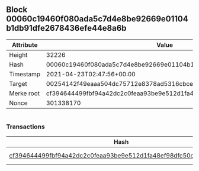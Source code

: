 ## Block 00060c19460f080ada5c7d4e8be92669e01104b1db91dfe2678436efe44e8a6b

Attribute | Value
--- | ---
Height | 32226
Hash | 00060c19460f080ada5c7d4e8be92669e01104b1db91dfe2678436efe44e8a6b
Timestamp | 2021-04-23T02:47:56+00:00
Target | 00254142f49eaaa504dc75712e8378ad5316cbcead634704b3734b6271167cc4
Merke root | cf394644499fbf94a42dc2c0feaa93be9e512d1fa48ef98dfc50c967fca79d36
Nonce | 301338170

```

```

### Transactions

Hash | Amount
--- | ---
[cf394644499fbf94a42dc2c0feaa93be9e512d1fa48ef98dfc50c967fca79d36](cf394644499fbf94a42dc2c0feaa93be9e512d1fa48ef98dfc50c967fca79d36.md) | 10.00000000 SKEPTI 
